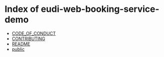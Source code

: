 # Index of eudi-web-booking-service-demo

- [CODE_OF_CONDUCT](/eudi-web-booking-service-demo/CODE_OF_CONDUCT/)
- [CONTRIBUTING](/eudi-web-booking-service-demo/CONTRIBUTING/)
- [README](/eudi-web-booking-service-demo/README/)
- [public](/eudi-web-booking-service-demo/public/)